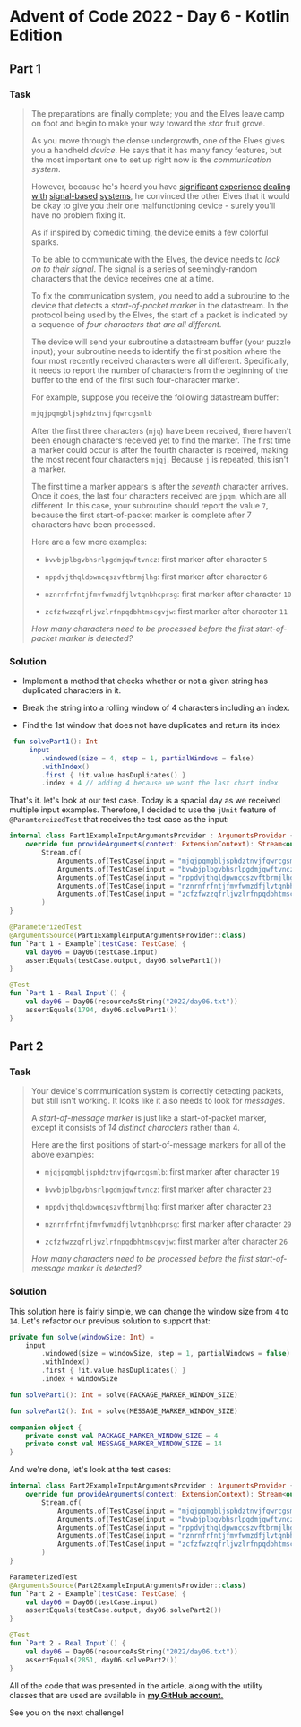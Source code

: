 # Advent of Code 2022 - Day 6 - Kotlin Edition

## Part 1

### Task

> The preparations are finally complete; you and the Elves leave camp on foot and begin to make your way toward the *star* fruit grove.
> 
> As you move through the dense undergrowth, one of the Elves gives you a handheld *device*. He says that it has many fancy features, but the most important one to set up right now is the *communication system*.
> 
> However, because he's heard you have [significant](https://adventofcode.com/2016/day/6) [experience](https://adventofcode.com/2016/day/25) [dealing](https://adventofcode.com/2019/day/7) [with](https://adventofcode.com/2019/day/9) [signal-based](https://adventofcode.com/2019/day/16) [systems](https://adventofcode.com/2021/day/25), he convinced the other Elves that it would be okay to give you their one malfunctioning device - surely you'll have no problem fixing it.
> 
> As if inspired by comedic timing, the device emits a few colorful sparks.
> 
> To be able to communicate with the Elves, the device needs to *lock on to their signal*. The signal is a series of seemingly-random characters that the device receives one at a time.
> 
> To fix the communication system, you need to add a subroutine to the device that detects a *start-of-packet marker* in the datastream. In the protocol being used by the Elves, the start of a packet is indicated by a sequence of *four characters that are all different*.
> 
> The device will send your subroutine a datastream buffer (your puzzle input); your subroutine needs to identify the first position where the four most recently received characters were all different. Specifically, it needs to report the number of characters from the beginning of the buffer to the end of the first such four-character marker.
> 
> For example, suppose you receive the following datastream buffer:
> 
> ```kotlin
> mjqjpqmgbljsphdztnvjfqwrcgsmlb
> ```
> 
> After the first three characters (`mjq`) have been received, there haven't been enough characters received yet to find the marker. The first time a marker could occur is after the fourth character is received, making the most recent four characters `mjqj`. Because `j` is repeated, this isn't a marker.
> 
> The first time a marker appears is after the *seventh* character arrives. Once it does, the last four characters received are `jpqm`, which are all different. In this case, your subroutine should report the value `7`, because the first start-of-packet marker is complete after 7 characters have been processed.
> 
> Here are a few more examples:
> 
> *   `bvwbjplbgvbhsrlpgdmjqwftvncz`: first marker after character `5`
>     
> *   `nppdvjthqldpwncqszvftbrmjlhg`: first marker after character `6`
>     
> *   `nznrnfrfntjfmvfwmzdfjlvtqnbhcprsg`: first marker after character `10`
>     
> *   `zcfzfwzzqfrljwzlrfnpqdbhtmscgvjw`: first marker after character `11`
>     
> 
> *How many characters need to be processed before the first start-of-packet marker is detected?*

### Solution

*   Implement a method that checks whether or not a given string has duplicated characters in it.
    
*   Break the string into a rolling window of 4 characters including an index.
    
*   Find the 1st window that does not have duplicates and return its index
    

```kotlin
 fun solvePart1(): Int
     input
        .windowed(size = 4, step = 1, partialWindows = false)
        .withIndex()
        .first { !it.value.hasDuplicates() }
        .index + 4 // adding 4 because we want the last chart index
```

That's it. let's look at our test case. Today is a spacial day as we received multiple input examples. Therefore, I decided to use the `jUnit` feature of `@ParamtereizedTest` that receives the test case as the input:

```kotlin
internal class Part1ExampleInputArgumentsProvider : ArgumentsProvider {
    override fun provideArguments(context: ExtensionContext): Stream<out Arguments> =
        Stream.of(
            Arguments.of(TestCase(input = "mjqjpqmgbljsphdztnvjfqwrcgsmlb", output = 7)),
            Arguments.of(TestCase(input = "bvwbjplbgvbhsrlpgdmjqwftvncz", output = 5)),
            Arguments.of(TestCase(input = "nppdvjthqldpwncqszvftbrmjlhg", output = 6)),
            Arguments.of(TestCase(input = "nznrnfrfntjfmvfwmzdfjlvtqnbhcprsg", output = 10)),
            Arguments.of(TestCase(input = "zcfzfwzzqfrljwzlrfnpqdbhtmscgvjw", output = 11)),
        )
}

@ParameterizedTest
@ArgumentsSource(Part1ExampleInputArgumentsProvider::class)
fun `Part 1 - Example`(testCase: TestCase) {
    val day06 = Day06(testCase.input)
    assertEquals(testCase.output, day06.solvePart1())
}

@Test
fun `Part 1 - Real Input`() {
    val day06 = Day06(resourceAsString("2022/day06.txt"))
    assertEquals(1794, day06.solvePart1())
}
```

## Part 2

### Task

> Your device's communication system is correctly detecting packets, but still isn't working. It looks like it also needs to look for *messages*.
> 
> A *start-of-message marker* is just like a start-of-packet marker, except it consists of *14 distinct characters* rather than 4.
> 
> Here are the first positions of start-of-message markers for all of the above examples:
> 
> *   `mjqjpqmgbljsphdztnvjfqwrcgsmlb`: first marker after character `19`
>     
> *   `bvwbjplbgvbhsrlpgdmjqwftvncz`: first marker after character `23`
>     
> *   `nppdvjthqldpwncqszvftbrmjlhg`: first marker after character `23`
>     
> *   `nznrnfrfntjfmvfwmzdfjlvtqnbhcprsg`: first marker after character `29`
>     
> *   `zcfzfwzzqfrljwzlrfnpqdbhtmscgvjw`: first marker after character `26`
>     
> 
> *How many characters need to be processed before the first start-of-message marker is detected?*

### Solution

This solution here is fairly simple, we can change the window size from `4` to `14`. Let's refactor our previous solution to support that:

```kotlin
private fun solve(windowSize: Int) =
    input
        .windowed(size = windowSize, step = 1, partialWindows = false)
        .withIndex()
        .first { !it.value.hasDuplicates() }
        .index + windowSize

fun solvePart1(): Int = solve(PACKAGE_MARKER_WINDOW_SIZE)

fun solvePart2(): Int = solve(MESSAGE_MARKER_WINDOW_SIZE)

companion object {
    private const val PACKAGE_MARKER_WINDOW_SIZE = 4
    private const val MESSAGE_MARKER_WINDOW_SIZE = 14
}
```

And we're done, let's look at the test cases:

```kotlin
internal class Part2ExampleInputArgumentsProvider : ArgumentsProvider {
    override fun provideArguments(context: ExtensionContext): Stream<out Arguments> =
        Stream.of(
            Arguments.of(TestCase(input = "mjqjpqmgbljsphdztnvjfqwrcgsmlb", output = 19)),
            Arguments.of(TestCase(input = "bvwbjplbgvbhsrlpgdmjqwftvncz", output = 23)),
            Arguments.of(TestCase(input = "nppdvjthqldpwncqszvftbrmjlhg", output = 23)),
            Arguments.of(TestCase(input = "nznrnfrfntjfmvfwmzdfjlvtqnbhcprsg", output = 29)),
            Arguments.of(TestCase(input = "zcfzfwzzqfrljwzlrfnpqdbhtmscgvjw", output = 26)),
        )
}

ParameterizedTest
@ArgumentsSource(Part2ExampleInputArgumentsProvider::class)
fun `Part 2 - Example`(testCase: TestCase) {
    val day06 = Day06(testCase.input)
    assertEquals(testCase.output, day06.solvePart2())
}

@Test
fun `Part 2 - Real Input`() {
    val day06 = Day06(resourceAsString("2022/day06.txt"))
    assertEquals(2851, day06.solvePart2())
}
```

All of the code that was presented in the article, along with the utility classes that are used are available in [**my GitHub account.**](https://github.com/yonatankarp/advent-of-code)

See you on the next challenge!